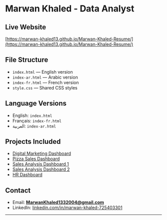 # Marwan Khaled - Data Analyst

## Live Website

[https://marwan-khaled13.github.io/Marwan-Khaled-Resume/](https://marwan-khaled13.github.io/Marwan-Khaled-Resume/)

## File Structure

- `index.html` — English version  
- `index-ar.html` — Arabic version
- `index-fr.html` — French version  
- `style.css` — Shared CSS styles  

## Language Versions

- English: `index.html`  
- Français: `index-fr.html`
- العربية: `index-ar.html`  

## Projects Included

- [Digital Marketing Dashboard](https://www.linkedin.com/posts/marwan-khaled-725403301_excel-dataanalytics-digitalwallet-activity-7351572246827540480-oFUw)
- [Pizza Sales Dashboard](https://www.linkedin.com/posts/marwan-khaled-725403301_exceldashboard-dataanalysis-salesinsights-activity-7338336102384091137-xT6T)
- [Sales Analysis Dashboard 1](https://www.linkedin.com/posts/marwan-khaled-725403301_excel-dataanalytics-salesdashboard-activity-7341928996273614851-UO_b)
- [Sales Analysis Dashboard 2](https://www.linkedin.com/posts/marwan-khaled-725403301_excel-dataanalytics-salesdashboard-activity-7342948194588258306-VNQQ)
- [HR Dashboard](https://www.linkedin.com/posts/marwan-khaled-725403301_excel-dataanalytics-hrdashboard-activity-7341831496862711808-VxUW)

## Contact

- Email: **MarwanKhaled1332004@gmail.com**  
- LinkedIn: [linkedin.com/in/marwan-khaled-725403301](https://linkedin.com/in/marwan-khaled-725403301)

---
